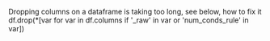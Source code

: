 Dropping columns on  a dataframe is taking too long, see below, how to fix it
df.drop(*[var for var in df.columns if '_raw' in var  or 'num_conds_rule' in var])